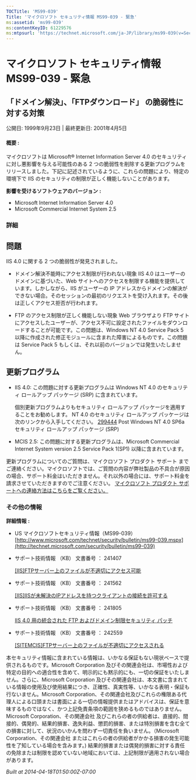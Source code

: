 ```yaml
---
TOCTitle: 'MS99-039'
Title: 'マイクロソフト セキュリティ情報 MS99-039 - 緊急'
ms:assetid: 'ms99-039'
ms:contentKeyID: 61229576
ms:mtpsurl: 'https://technet.microsoft.com/ja-JP/library/ms99-039(v=Security.10)'
---
```


マイクロソフト セキュリティ情報 MS99-039 - 緊急
===============================================

「ドメイン解決」、「FTPダウンロード」 の脆弱性に対する対策
----------------------------------------------------------

公開日: 1999年9月23日 | 最終更新日: 2001年4月5日

#### 概要 :

マイクロソフトは Microsoft® Internet Information Server 4.0 のセキュリティに対し悪影響を与える可能性のある 2 つの脆弱性を削除する更新プログラムをリリースしました。下記に記述されているように、これらの問題により、特定の環境下で IIS のセキュリティの制限が正しく機能しないことがあります。

**影響を受けるソフトウェアのバージョン** **:**

-   Microsoft Internet Information Server 4.0
-   Microsoft Commercial Internet System 2.5

### 詳細

問題
----


IIS 4.0 に関する 2 つの脆弱性が発見されました。

-   ドメイン解決不能時にアクセス制限が行われない現象
    IIS 4.0 はユーザーのドメインに基づいた、Web サイトへのアクセスを制限する機能を提供しています。しかしながら、IIS がユーザーの IP アドレスからドメインの解決ができない場合。そのセッションの最初のリクエストを受け入れます。その後は正しくアクセス拒否が行われます。

-   FTP のアクセス制限が正しく機能しない現象
    Web ブラウザより FTP サイトにアクセスしたユーザーが、アクセス不可に設定されたファイルをダウンロードすることが可能です。この問題は、Windows NT 4.0 Service Pack 5 以降に作成された修正モジュールに含まれた障害によるものです。この問題は Service Pack 5 もしくは、それ以前のバージョンでは発生いたしません。

更新プログラム
--------------


-   IIS 4.0:
    この問題に対する更新プログラムは Windows NT 4.0 のセキュリティ ロールアップ パッケージ (SRP) に含まれています。
    
    個別更新プログラムよりもセキュリティ ロールアップ パッケージを適用することをお勧めします。
    NT 4.0 のセキュリティ ロールアップ パッケージは次のリンクから入手してください。
    [299444](http://support.microsoft.com/kb/299444) Post Windows NT 4.0 SP6a セキュリティ ロールアップ パッケージ (SRP)
-   MCIS 2.5:
    この問題に対する更新プログラムは、Microsoft Commercial Internet System version 2.5 Service Pack 1(SP1) 以降に含まれています。

更新プログラムについてのご質問は、マイクロソフト プロダクト サポート までご連絡ください。マイクロソフトでは、ご質問の内容が弊社製品の不具合が原因の場合、サポート料金はいただきません。それ以外の場合には、サポート料金を請求させていただきますのでご注意ください。
[マイクロソフト プロダクト サポートへの連絡方法はこちらをご覧ください。](http://www.microsoft.com/japan/security/support/patchqa.mspx)

### その他の情報

**詳細情報** **:**

-   US マイクロソフトセキュリティ情報（MS99-039）
    [http://www.microsoft.com/technet/security/bulletin/ms99-039.mspx](http://technet.microsoft.com/security/bulletin/ms99-039)
-   サポート技術情報 （KB） 文書番号 ： 241407

    [\[IIS\]FTPサーバー上のファイルが不適切にアクセス可能](http://support.microsoft.com/kb/241407)
-   サポート技術情報 （KB） 文書番号 ： 241562

    [\[IIS\]IISが未解決のIPアドレスを持つクライアントの接続を許可する](http://support.microsoft.com/kb/241562)
-   サポート技術情報 （KB） 文書番号 ： 241805

    [IIS 4.0 用の統合された FTP およびドメイン制限セキュリティ パッチ](http://support.microsoft.com/kb/241805)
-   サポート技術情報 （KB） 文書番号 ： 242559

    [\[SITEMCIS\]FTPサーバー上のファイルが不適切にアクセスされる](http://support.microsoft.com/kb/242559)

本セキュリティ情報に含まれている情報は、いかなる保証もない現状ベースで提供されるものです。Microsoft Corporation 及びその関連会社は、市場性および特定の目的への適合性を含めて、明示的にも黙示的にも、一切の保証をいたしません。さらに、Microsoft Corporation 及びその関連会社は、本文書に含まれている情報の使用及び使用結果につき、正確性、真実性等、いかなる表明・保証も行ないません。Microsoft Corporation、その関連会社及びこれらの権限ある代理人による口頭または書面による一切の情報提供またはアドバイスは、保証を意味するものではなく、かつ上記免責条項の範囲を狭めるものではありません。Microsoft Corporation、その関連会社 及びこれらの者の供給者は、直接的、間接的、偶発的、結果的損害、逸失利益、懲罰的損害、または特別損害を含む全ての損害に対して、状況のいかんを問わず一切責任を負いません。（Microsoft Corporation、その関連会社 またはこれらの者の供給者がかかる損害の発生可能性を了知している場合を含みます。) 結果的損害または偶発的損害に対する責任の免除または制限を認めていない地域においては、上記制限が適用されない場合があります。

*Built at 2014-04-18T01:50:00Z-07:00*
